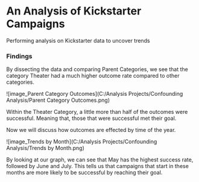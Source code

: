 # An Analysis of Kickstarter Campaigns
Performing analysis on Kickstarter data to uncover trends
### Findings
By dissecting the data and comparing Parent Categories, we see that the category Theater had a much higher outcome rate compared to other categories.

![image_Parent Category Outcomes](C:/Analysis Projects/Confounding Analysis/Parent Category Outcomes.png)

Within the Theater Category, a little more than half of the outcomes were successful. Meaning that, those that were successful met their goal.

Now we will discuss how outcomes are effected by time of the year.

![image_Trends by Month](C:/Analysis Projects/Confounding Analysis/Trends by Month.png)

By looking at our graph, we can see that May has the highest success rate, followed by June and July. This tells us that campaigns that start in these months are more likely to be successful by reaching their goal.
